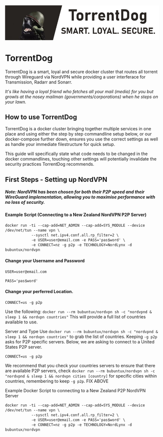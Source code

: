 <p align="center">
    <img src="https://github.com/Boilrig/TorrentDog/blob/master/torrentdog_logo.png"/></a>
</p>

# TorrentDog

TorrentDog is a smart, loyal and secure docker cluster that routes all torrent through Wireguard via NordVPN while providing a user interferace for Transmission, Radarr and Sonarr.

*It's like having a loyal friend who fetches all your mail (media) for you but growls at the nosey mailman (governments/corporations) when he steps on your lawn.*


## How to use TorrentDog

TorrentDog is a docker cluster bringing together multiple services in one place and using either the step by step commandline setup below, or our docker-compose further down, ensures you use the correct settings as well as handle your immediate filestructure for quick setup.

This guide will specifically state what code needs to be changed in the docker commandlines, touching other settings will potentially invalidate the security practices TorrentDog recommends.

## First Steps - Setting up NordVPN

##### Note: NordVPN has been chosen for both their P2P speed and their WireGuard implementation, allowing you to maximise performance with no loss of security.


#### Example Script (Connecting to a New Zealand NordVPN P2P Server)
```
docker run -ti --cap-add=NET_ADMIN --cap-add=SYS_MODULE --device /dev/net/tun --name vpn \
            --sysctl net.ipv4.conf.all.rp_filter=2 \
            -e USER=user@email.com -e PASS='pas$word' \
            -e CONNECT=nz -g p2p -e TECHNOLOGY=NordLynx -d bubuntux/nordvpn
```


#### Change your Username and Password
```
USER=user@email.com
```
```
PASS='pas$word'
```


#### Change your perferred Location.
```
CONNECT=us -g p2p
```

Use the following:
```docker run --rm bubuntux/nordvpn sh -c "nordvpnd & sleep 1 && nordvpn countries"```
This will provide a full list of countries available to use.


Server and Type
Use ```docker run --rm bubuntux/nordvpn sh -c "nordvpnd & sleep 1 && nordvpn countries"``` to grab the list of countries. Keeping ```-g p2p``` asks for P2P specific servers. Below, we are asking to connect to a United States P2P server.
```
CONNECT=us -g p2p
```
We recommend that you check your countries servers to ensure that there are available P2P servers,  check ```docker run --rm bubuntux/nordvpn sh -c "nordvpnd & sleep 1 && nordvpn cities [country]``` for specific cities within countries, remembering to keep ```-g p2p```.
FIX ABOVE

Example Docker Script to connecting to a New Zealand P2P NordVPN Server
```
docker run -ti --cap-add=NET_ADMIN --cap-add=SYS_MODULE --device /dev/net/tun --name vpn \
            --sysctl net.ipv4.conf.all.rp_filter=2 \
            -e USER=user@email.com -e PASS='pas$word' \
            -e CONNECT=nz -g p2p -e TECHNOLOGY=NordLynx -d bubuntux/nordvpn
```
